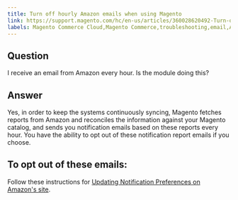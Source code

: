 ```yaml
---
title: Turn off hourly Amazon emails when using Magento
link: https://support.magento.com/hc/en-us/articles/360028620492-Turn-off-hourly-Amazon-emails-when-using-Magento
labels: Magento Commerce Cloud,Magento Commerce,troubleshooting,email,Amazon
---
```


<h2>Question</h2>
<p>I receive an email from Amazon every hour. Is the module doing this?</p>
<h2>Answer</h2>
<p>Yes, in order to keep the systems continuously syncing, Magento fetches reports from Amazon and reconciles the information against your Magento catalog, and sends you notification emails based on these reports every hour. You have the ability to opt out of these notification report emails if you choose.</p>
<h2>To opt out of these emails:</h2>
<p>Follow these instructions for <a href="https://sellercentral.amazon.com/gp/help/external/G871">Updating Notification Preferences on Amazon's site</a>.</p>